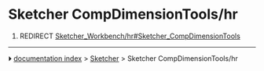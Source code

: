 # Sketcher CompDimensionTools/hr
1.  REDIRECT [Sketcher_Workbench/hr#Sketcher_CompDimensionTools](Sketcher_Workbench/hr#Sketcher_CompDimensionTools.md)



---
⏵ [documentation index](../README.md) > [Sketcher](Sketcher_Workbench.md) > Sketcher CompDimensionTools/hr

